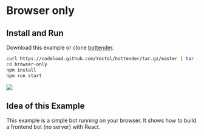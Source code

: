 # Browser only

## Install and Run

Download this example or clone [bottender](https://github.com/Yoctol/bottender).

```sh
curl https://codeload.github.com/Yoctol/bottender/tar.gz/master | tar -xz --strip=2 bottender-master/examples/browser-only
cd browser-only
npm install
npm run start
```

![](https://user-images.githubusercontent.com/3382565/71249572-75487b00-2358-11ea-90a3-f4fdbd6dd4bb.gif)

## Idea of this Example

This example is a simple bot running on your browser.
It shows how to build a frontend bot (no server) with React.
